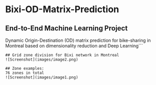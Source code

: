 # Bixi-OD-Matrix-Prediction

## End-to-End Machine Learning Project 
Dynamic Origin-Destination (OD) matrix prediction for bike-sharing in Montreal based on dimensionality reduction and Deep Learning```
```
## Grid zone division for Bixi network in Montreal
![Screenshot](images/image2.png)

## Zone examples:
76 zones in total 
![Screenshot](images/image1.png)


